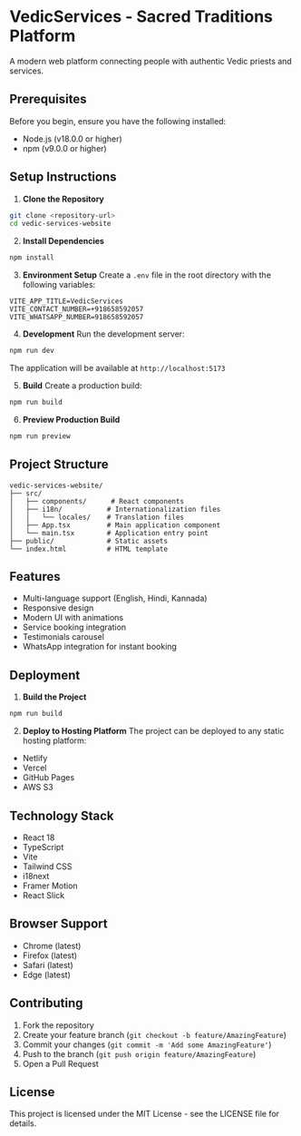 # VedicServices - Sacred Traditions Platform

A modern web platform connecting people with authentic Vedic priests and services.

## Prerequisites

Before you begin, ensure you have the following installed:
- Node.js (v18.0.0 or higher)
- npm (v9.0.0 or higher)

## Setup Instructions

1. **Clone the Repository**
```bash
git clone <repository-url>
cd vedic-services-website
```

2. **Install Dependencies**
```bash
npm install
```

3. **Environment Setup**
Create a `.env` file in the root directory with the following variables:
```env
VITE_APP_TITLE=VedicServices
VITE_CONTACT_NUMBER=+918658592057
VITE_WHATSAPP_NUMBER=918658592057
```

4. **Development**
Run the development server:
```bash
npm run dev
```
The application will be available at `http://localhost:5173`

5. **Build**
Create a production build:
```bash
npm run build
```

6. **Preview Production Build**
```bash
npm run preview
```

## Project Structure

```
vedic-services-website/
├── src/
│   ├── components/      # React components
│   ├── i18n/           # Internationalization files
│   │   └── locales/    # Translation files
│   ├── App.tsx         # Main application component
│   └── main.tsx        # Application entry point
├── public/             # Static assets
└── index.html          # HTML template
```

## Features

- Multi-language support (English, Hindi, Kannada)
- Responsive design
- Modern UI with animations
- Service booking integration
- Testimonials carousel
- WhatsApp integration for instant booking

## Deployment

1. **Build the Project**
```bash
npm run build
```

2. **Deploy to Hosting Platform**
The project can be deployed to any static hosting platform:
- Netlify
- Vercel
- GitHub Pages
- AWS S3

## Technology Stack

- React 18
- TypeScript
- Vite
- Tailwind CSS
- i18next
- Framer Motion
- React Slick

## Browser Support

- Chrome (latest)
- Firefox (latest)
- Safari (latest)
- Edge (latest)

## Contributing

1. Fork the repository
2. Create your feature branch (`git checkout -b feature/AmazingFeature`)
3. Commit your changes (`git commit -m 'Add some AmazingFeature'`)
4. Push to the branch (`git push origin feature/AmazingFeature`)
5. Open a Pull Request

## License

This project is licensed under the MIT License - see the LICENSE file for details.